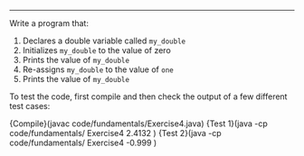 ---

Write a program that:
 1. Declares a double variable called `my_double`
 1. Initializes `my_double` to the value of zero
 1. Prints the value of `my_double`
 1. Re-assigns `my_double` to the value of `one`
 1. Prints the value of `my_double`
 
To test the code, first compile and then check the output of a few different test cases:

{Compile}(javac code/fundamentals/Exercise4.java)
{Test 1}(java -cp code/fundamentals/ Exercise4 2.4132 )
{Test 2}(java -cp code/fundamentals/ Exercise4 -0.999 )
